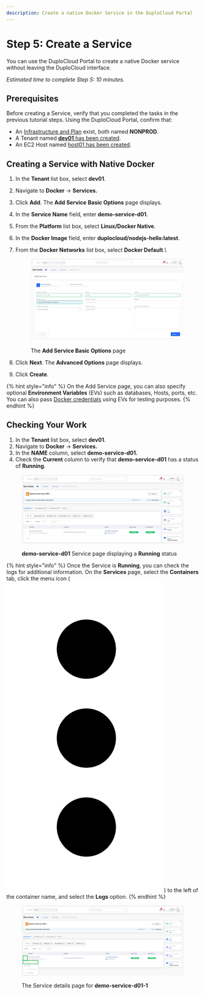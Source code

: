 ```yaml
---
description: Create a native Docker Service in the DuploCloud Portal
---
```


# Step 5: Create a Service

You can use the DuploCloud Portal to create a native Docker service without leaving the DuploCloud interface.

_Estimated time to complete Step 5: 10 minutes._

## Prerequisites

Before creating a Service, verify that you completed the tasks in the previous tutorial steps. Using the DuploCloud Portal, confirm that:

* An [Infrastructure and Plan](../step-1-infrastructure.md) exist, both named **NONPROD**.
* A Tenant named [**dev01** has been created](../step-2-tenant.md).
* An EC2 Host named [host01 has been created](step-4-create-ec2-host.md).

## Creating a Service with Native Docker&#x20;

1. In the **Tenant** list box, select **dev01**.
2. Navigate to **Docker** -> **Services.**
3. Click **Add**. The **Add Service** **Basic Options** page displays.
4. In the **Service Name** field, enter **demo-service-d01**.
5. From the **Platform** list box, select **Linux/Docker Native**.
6. In the **Docker Image** field, enter **duplocloud/nodejs-hello:latest**.
7.  From the **Docker Networks** list box, select **Docker Default**.\


    <figure><img src="../../../.gitbook/assets/screenshot-nimbusweb.me-2024.02.17-18_07_25.png" alt=""><figcaption><p>The <strong>Add Service Basic Options</strong> page</p></figcaption></figure>
8. Click **Next**. The **Advanced Options** page displays.
9. Click **Create**.

{% hint style="info" %}
On the Add Service page, you can also specify optional **Environment Variables** (EVs) such as databases, Hosts, ports, etc. You can also pass [Docker credentials](../../aws-services/containers/docker-registry-credentials.md) using EVs for testing purposes.&#x20;
{% endhint %}

## Checking Your Work



1. In the **Tenant** list box, select **dev01**.
2. Navigate to **Docker** -> **Services.**
3. In the **NAME** column, select **demo-service-d01.**
4. Check the **Current** column to verify that **demo-service-d01** has a status of **Running**.

<figure><img src="../../../.gitbook/assets/ishwtaitis.png" alt=""><figcaption><p><strong>demo-service-d01</strong> Service page displaying a <strong>Running</strong> status</p></figcaption></figure>

{% hint style="info" %}
Once the Service is **Running**, you can check the logs for additional information. On the **Services** page, select the **Containers** tab, click the menu icon ( <img src="../../../.gitbook/assets/Kabab_three_Vertical_dots (4).png" alt="" data-size="line"> ) to the left of the container name, and select the **Logs** option.&#x20;
{% endhint %}

<figure><img src="../../../.gitbook/assets/grouped.png" alt=""><figcaption><p>The Service details page for  <strong>demo-service-d01-1</strong> </p></figcaption></figure>
